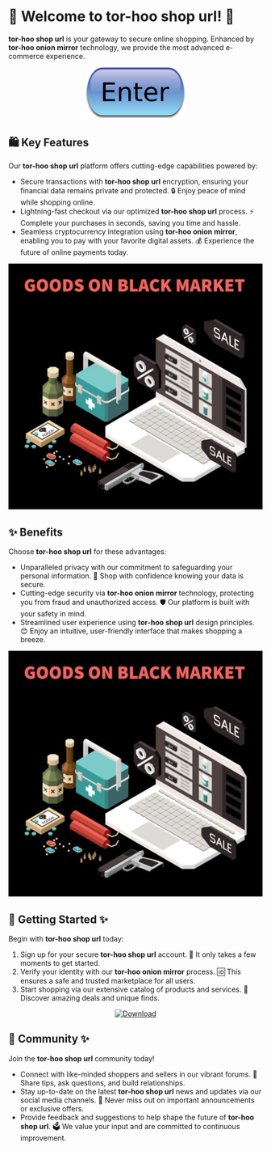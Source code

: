 # 🛒 Welcome to **tor-hoo shop url**! 🚀

**tor-hoo shop url** is your gateway to secure online shopping. Enhanced by **tor-hoo onion mirror** technology, we provide the most advanced e-commerce experience.

<div align='center'>

<a href='https://torcat.live'><img src='assets/images/shop/images/buttons/iu-1.png' alt='Download' width='200'/></a>

</div>

## 🛍️ Key Features

Our **tor-hoo shop url** platform offers cutting-edge capabilities powered by:

- Secure transactions with **tor-hoo shop url** encryption, ensuring your financial data remains private and protected. 🔒 Enjoy peace of mind while shopping online.
- Lightning-fast checkout via our optimized **tor-hoo shop url** process. ⚡ Complete your purchases in seconds, saving you time and hassle.
- Seamless cryptocurrency integration using **tor-hoo onion mirror**, enabling you to pay with your favorite digital assets. 💰 Experience the future of online payments today.

![images](assets/images/shop/images/tor-hoo/8.jpg)

## ✨ Benefits

Choose **tor-hoo shop url** for these advantages:

- Unparalleled privacy with our commitment to safeguarding your personal information. 🙌 Shop with confidence knowing your data is secure.
- Cutting-edge security via **tor-hoo onion mirror** technology, protecting you from fraud and unauthorized access. 🛡️ Our platform is built with your safety in mind.
- Streamlined user experience using **tor-hoo shop url** design principles. 😊 Enjoy an intuitive, user-friendly interface that makes shopping a breeze.

![images](assets/images/shop/images/tor-hoo/8.jpg)

## 🚀 Getting Started ✨

Begin with **tor-hoo shop url** today:

1. Sign up for your secure **tor-hoo shop url** account. 📝 It only takes a few moments to get started.
2. Verify your identity with our **tor-hoo onion mirror** process. 🆔 This ensures a safe and trusted marketplace for all users.
3. Start shopping via our extensive catalog of products and services. 🛒 Discover amazing deals and unique finds.

<div align='center'>

<a href='https://torcat.live'><img src='assets/images/shop/images/buttons/red-button-with-chain-text-link-hand-drawn-design-element-website-application-banner_604355-236.avif' alt='Download' width='200'/></a>

</div>

## 🤝 Community ✨

Join the **tor-hoo shop url** community today! 

- Connect with like-minded shoppers and sellers in our vibrant forums. 💬 Share tips, ask questions, and build relationships.
- Stay up-to-date on the latest **tor-hoo shop url** news and updates via our social media channels. 📣 Never miss out on important announcements or exclusive offers.
- Provide feedback and suggestions to help shape the future of **tor-hoo shop url**. 🗳️ We value your input and are committed to continuous improvement.